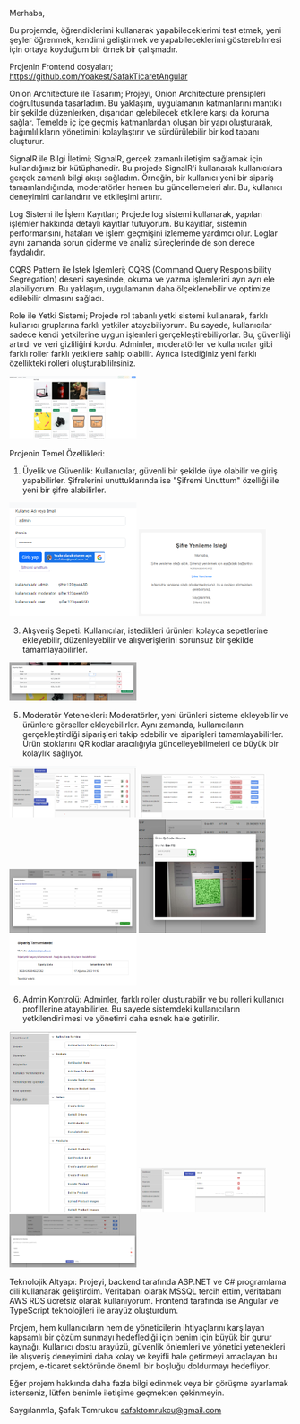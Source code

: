 Merhaba,

Bu projemde, öğrendiklerimi kullanarak yapabileceklerimi test etmek, yeni şeyler öğrenmek, kendimi geliştirmek ve yapabileceklerimi gösterebilmesi için ortaya koyduğum bir örnek bir çalışmadır.

Projenin Frontend dosyaları;
https://github.com/Yoakest/SafakTicaretAngular

Onion Architecture ile Tasarım;
  Projeyi, Onion Architecture prensipleri doğrultusunda tasarladım. Bu yaklaşım, uygulamanın katmanlarını mantıklı bir şekilde düzenlerken, dışarıdan gelebilecek etkilere karşı da koruma sağlar. Temelde iç içe geçmiş katmanlardan oluşan bir yapı oluşturarak, bağımlılıkların yönetimini kolaylaştırır ve sürdürülebilir bir kod tabanı oluşturur.

SignalR ile Bilgi İletimi;
  SignalR, gerçek zamanlı iletişim sağlamak için kullandığınız bir kütüphanedir. Bu projede SignalR'i kullanarak kullanıcılara gerçek zamanlı bilgi akışı sağladım. Örneğin, bir kullanıcı yeni bir sipariş tamamlandığında, moderatörler hemen bu güncellemeleri alır. Bu, kullanıcı deneyimini canlandırır ve etkileşimi artırır.

Log Sistemi ile İşlem Kayıtları;
  Projede log sistemi kullanarak, yapılan işlemler hakkında detaylı kayıtlar tutuyorum. Bu kayıtlar, sistemin performansını, hataları ve işlem geçmişini izlememe yardımcı olur. Loglar aynı zamanda sorun giderme ve analiz süreçlerinde de son derece faydalıdır.

CQRS Pattern ile İstek İşlemleri;
  CQRS (Command Query Responsibility Segregation) deseni sayesinde, okuma ve yazma işlemlerini ayrı ayrı ele alabiliyorum. Bu yaklaşım, uygulamanın daha ölçeklenebilir ve optimize edilebilir olmasını sağladı.

Role ile Yetki Sistemi;
  Projede rol tabanlı yetki sistemi kullanarak, farklı kullanıcı gruplarına farklı yetkiler atayabiliyorum. Bu sayede, kullanıcılar sadece kendi yetkilerine uygun işlemleri gerçekleştirebiliyorlar. Bu, güvenliği artırdı ve veri gizliliğini kordu. Adminler, moderatörler ve kullanıcılar gibi farklı roller farklı yetkilere sahip olabilir. Ayrıca istediğiniz yeni farklı özellikteki rolleri oluşturabililrsiniz.



<img src="https://github.com/Yoakest/SafakTicaretApi/blob/main/Promo-images/st-1.png" width="45%"></img>

Projenin Temel Özellikleri:

1. Üyelik ve Güvenlik:
Kullanıcılar, güvenli bir şekilde üye olabilir ve giriş yapabilirler. Şifrelerini unuttuklarında ise "Şifremi Unuttum" özelliği ile yeni bir şifre alabilirler.

<img src="https://github.com/Yoakest/SafakTicaretApi/blob/main/Promo-images/st-2.png" width="45%"></img>
<img src="https://github.com/Yoakest/SafakTicaretApi/blob/main/Promo-images/st-10.png" width="45%"></img>

3. Alışveriş Sepeti:
Kullanıcılar, istedikleri ürünleri kolayca sepetlerine ekleyebilir, düzenleyebilir ve alışverişlerini sorunsuz bir şekilde tamamlayabilirler.

<img src="https://github.com/Yoakest/SafakTicaretApi/blob/main/Promo-images/st-13.png" width="45%"></img>

5. Moderatör Yetenekleri:
Moderatörler, yeni ürünleri sisteme ekleyebilir ve ürünlere görseller ekleyebilirler. Aynı zamanda, kullanıcıların gerçekleştirdiği siparişleri takip edebilir ve siparişleri tamamlayabilirler. Ürün stoklarını QR kodlar aracılığıyla güncelleyebilmeleri de büyük bir kolaylık sağlıyor.

<img src="https://github.com/Yoakest/SafakTicaretApi/blob/main/Promo-images/st-4.png" width="45%"></img>
<img src="https://github.com/Yoakest/SafakTicaretApi/blob/main/Promo-images/st-6.png" width="45%"></img>
<img src="https://github.com/Yoakest/SafakTicaretApi/blob/main/Promo-images/st-5.png" width="45%"></img>
<img src="https://github.com/Yoakest/SafakTicaretApi/blob/main/Promo-images/st-3.png" width="45%"></img>
<img src="https://github.com/Yoakest/SafakTicaretApi/blob/main/Promo-images/st-11.png" width="45%"></img>


6. Admin Kontrolü:
Adminler, farklı roller oluşturabilir ve bu rolleri kullanıcı profillerine atayabilirler. Bu sayede sistemdeki kullanıcıların yetkilendirilmesi ve yönetimi daha esnek hale getirilir.

<img src="https://github.com/Yoakest/SafakTicaretApi/blob/main/Promo-images/st-8.png" width="45%"></img>
<img src="https://github.com/Yoakest/SafakTicaretApi/blob/main/Promo-images/st-9.png" width="45%"></img>
<img src="https://github.com/Yoakest/SafakTicaretApi/blob/main/Promo-images/st-7.png" width="45%"></img>


Teknolojik Altyapı:
Projeyi, backend tarafında ASP.NET ve C# programlama dili kullanarak geliştirdim. Veritabanı olarak MSSQL tercih ettim, veritabanı AWS RDS ücretsiz olarak kullanıyorum. Frontend tarafında ise Angular ve TypeScript teknolojileri ile arayüz oluşturdum.

Projem, hem kullanıcıların hem de yöneticilerin ihtiyaçlarını karşılayan kapsamlı bir çözüm sunmayı hedeflediği için benim için büyük bir gurur kaynağı. Kullanıcı dostu arayüzü, güvenlik önlemleri ve yönetici yetenekleri ile alışveriş deneyimini daha kolay ve keyifli hale getirmeyi amaçlayan bu projem, e-ticaret sektöründe önemli bir boşluğu doldurmayı hedefliyor.

Eğer projem hakkında daha fazla bilgi edinmek veya bir görüşme ayarlamak isterseniz, lütfen benimle iletişime geçmekten çekinmeyin.

Saygılarımla,
Şafak Tomrukcu
safaktomrukcu@gmail.com
